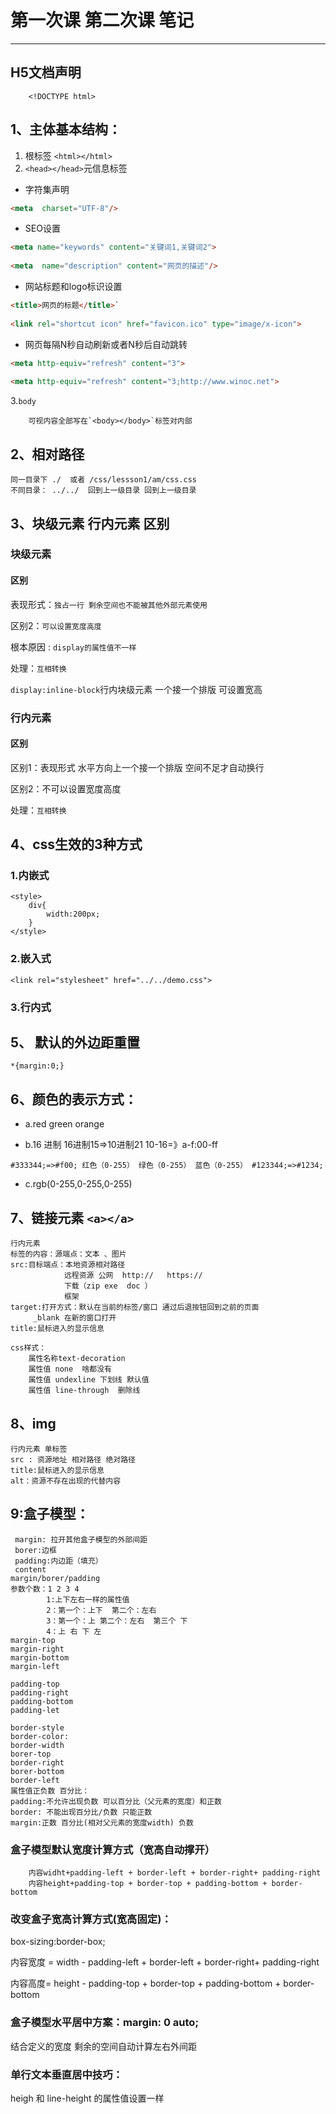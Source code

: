 # 第一次课 第二次课 笔记
***************************************
## H5文档声明
		<!DOCTYPE html>  
## 1、主体基本结构：
  1. 根标签 `<html></html>`
  2. `<head></head>`元信息标签
 
- 字符集声明  
```html
<meta  charset="UTF-8"/>
```
	
- SEO设置
```html
<meta name="keywords" content="关键词1,关键词2">
	 
<meta  name="description" content="网页的描述"/>
```
	  
- 网站标题和logo标识设置
	
```html
<title>网页的标题</title>`
	  
<link rel="shortcut icon" href="favicon.ico" type="image/x-icon">
```
- 网页每隔N秒自动刷新或者N秒后自动跳转
	
```html
<meta http-equiv="refresh" content="3">
		
<meta http-equiv="refresh" content="3;http://www.winoc.net">
```
		
   3.`body`
   
		可视内容全部写在`<body></body>`标签对内部
		
## 2、相对路径 
	同一目录下 ./  或者 /css/lessson1/am/css.css
	不同目录： ../../  回到上一级目录 回到上一级目录
   
## 3、块级元素  行内元素 区别
### 块级元素 
   #### 区别
   
   表现形式：`独占一行 剩余空间也不能被其他外部元素使用`
   
   区别2：`可以设置宽度高度`
   
   根本原因 : `display的属性值不一样`
   
   处理：`互相转换`
   
   `display:inline-block`行内块级元素 一个接一个排版 可设置宽高
   
   ### 行内元素
   #### 区别
   区别1：表现形式 水平方向上一个接一个排版 空间不足才自动换行 
   
   区别2：不可以设置宽度高度
   
   处理：`互相转换`
## 4、css生效的3种方式
### 1.内嵌式
	<style>
		div{
			width:200px;
		}
	</style>
### 2.嵌入式
	<link rel="stylesheet" href="../../demo.css">
### 3.行内式
## 5、 默认的外边距重置
	*{margin:0;}
## 6、颜色的表示方式：
- a.red green orange 
			
- b.16 进制 16进制15=>10进制21  10-16=》a-f:00-ff
			
`#333344;=>#f00; 红色（0-255） 绿色（0-255） 蓝色（0-255）
#123344;=>#1234;`
			  
- c.rgb(0-255,0-255,0-255)
## 7、链接元素 `<a></a>`
	行内元素
	标签的内容：源端点：文本 、图片
	src:目标端点：本地资源相对路径
				远程资源 公网  http://   https://
				下载（zip exe  doc ）
				框架
	target:打开方式：默认在当前的标签/窗口 通过后退按钮回到之前的页面
		 _blank 在新的窗口打开
	title:鼠标进入的显示信息
			
	css样式：
		属性名称text-decoration
		属性值	none  啥都没有
		属性值	undexline 下划线 默认值
		属性值	line-through  删除线
	
## 8、img  
	行内元素 单标签
	src : 资源地址 相对路径 绝对路径
	title:鼠标进入的显示信息
	alt：资源不存在出现的代替内容
## 9:盒子模型：
	 margin: 拉开其他盒子模型的外部间距
	 borer:边框
	 padding:内边距（填充）
	 content
	margin/borer/padding
	参数个数：1 2 3 4
			1:上下左右一样的属性值
			2：第一个：上下  第二个：左右
			3：第一个：上 第二个：左右  第三个 下
			4：上 右 下 左
	margin-top          
	margin-right
	margin-bottom
	margin-left
	
	padding-top
	padding-right
	padding-bottom
	padding-let
	
	border-style
	border-color:
	border-width
	borer-top
	border-right
	borer-bottom
	border-left
	属性值正负数 百分比：
	padding:不允许出现负数 可以百分比（父元素的宽度）和正数
	border: 不能出现百分比/负数 只能正数 
	margin:正数 百分比(相对父元素的宽度width) 负数
### 盒子模型默认宽度计算方式（宽高自动撑开）
		内容widht+padding-left + border-left + border-right+ padding-right
		内容height+padding-top + border-top + padding-bottom + border-bottom
### 改变盒子宽高计算方式(宽高固定)：
box-sizing:border-box;

内容宽度 = width - padding-left + border-left + border-right+ padding-right

内容高度= height - padding-top + border-top + padding-bottom + border-bottom
			
### 盒子模型水平居中方案：margin: 0 auto;
结合定义的宽度 剩余的空间自动计算左右外间距
### 单行文本垂直居中技巧：  
heigh 和 line-height 的属性值设置一样
			
			 
	
